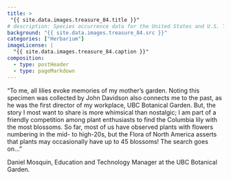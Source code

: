 ```yaml
---
title: >
 "{{ site.data.images.treasure_84.title }}"
# description: Species occurrence data for the United States and U.S. Territories.
background: "{{ site.data.images.treasure_84.src }}"
categories: ["Herbarium"]
imageLicense: |
  "{{ site.data.images.treasure_84.caption }}"
composition:
  - type: postHeader
  - type: pageMarkdown
---
```


“To me, all lilies evoke memories of my mother’s garden. Noting this specimen was collected by John Davidson also connects me to the past, as he was the first director of my workplace, UBC Botanical Garden. But, the story I most want to share is more whimsical than nostalgic; I am part of a friendly competition among plant enthusiasts to find the Columbia lily with the most blossoms. So far, most of us have observed plants with flowers numbering in the mid- to high-20s, but the Flora of North America asserts that plants may occasionally have up to 45 blossoms! The search goes on…”

Daniel Mosquin, Education and Technology Manager at the UBC Botanical Garden.